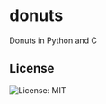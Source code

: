 # donuts
Donuts in Python and C

## License

![License: MIT](https://img.shields.io/badge/License-MIT-blue.svg) 

